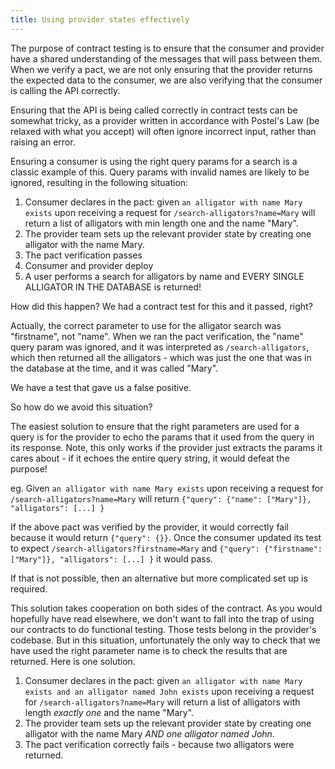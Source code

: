 ```yaml
---
title: Using provider states effectively
---
```


The purpose of contract testing is to ensure that the consumer and provider have a shared understanding of the messages that will pass between them. When we verify a pact, we are not only ensuring that the provider returns the expected data to the consumer, we are also verifying that the consumer is calling the API correctly.

Ensuring that the API is being called correctly in contract tests can be somewhat tricky, as a provider written in accordance with Postel's Law \(be relaxed with what you accept\) will often ignore incorrect input, rather than raising an error.

Ensuring a consumer is using the right query params for a search is a classic example of this. Query params with invalid names are likely to be ignored, resulting in the following situation:

1. Consumer declares in the pact: given `an alligator with name Mary exists` upon receiving a request for `/search-alligators?name=Mary` will return a list of alligators with min length one and the name "Mary".
2. The provider team sets up the relevant provider state by creating one alligator with the name Mary.
3. The pact verification passes
4. Consumer and provider deploy
5. A user performs a search for alligators by name and EVERY SINGLE ALLIGATOR IN THE DATABASE is returned!

How did this happen? We had a contract test for this and it passed, right?

Actually, the correct parameter to use for the alligator search was "firstname", not "name". When we ran the pact verification, the "name" query param was ignored, and it was interpreted as `/search-alligators`, which then returned all the alligators - which was just the one that was in the database at the time, and it was called "Mary".

We have a test that gave us a false positive.

So how do we avoid this situation?

The easiest solution to ensure that the right parameters are used for a query is for the provider to echo the params that it used from the query in its response. Note, this only works if the provider just extracts the params it cares about - if it echoes the entire query string, it would defeat the purpose!

eg. Given `an alligator with name Mary exists` upon receiving a request for `/search-alligators?name=Mary` will return `{"query": {"name": ["Mary"]}, "alligators": [...] }`

If the above pact was verified by the provider, it would correctly fail because it would return `{"query": {}}`. Once the consumer updated its test to expect `/search-alligators?firstname=Mary` and `{"query": {"firstname": ["Mary"]}, "alligators": [...] }` it would pass.

If that is not possible, then an alternative but more complicated set up is required.

This solution takes cooperation on both sides of the contract. As you would hopefully have read elsewhere, we don't want to fall into the trap of using our contracts to do functional testing. Those tests belong in the provider's codebase. But in this situation, unfortunately the only way to check that we have used the right parameter name is to check the results that are returned. Here is one solution.

1. Consumer declares in the pact: given `an alligator with name Mary exists and an alligator named John exists` upon receiving a request for `/search-alligators?name=Mary` will return a list of alligators with length _exactly one_ and the name "Mary".
2. The provider team sets up the relevant provider state by creating one alligator with the name Mary _AND one alligator named John_.
3. The pact verification correctly fails - because two alligators were returned.

